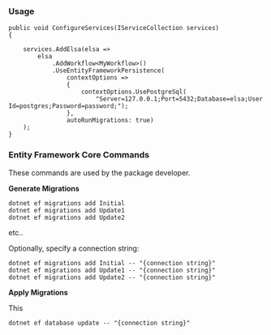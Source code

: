 ### Usage

```
public void ConfigureServices(IServiceCollection services)
{

    services.AddElsa(elsa =>
        elsa
            .AddWorkflow<MyWorkflow>()
            .UseEntityFrameworkPersistence(
                contextOptions =>
                {
                    contextOptions.UsePostgreSql(
                        "Server=127.0.0.1;Port=5432;Database=elsa;User Id=postgres;Password=password;");
                },
                autoRunMigrations: true)
    );
}
```

### Entity Framework Core Commands

These commands are used by the package developer.

**Generate Migrations**

```
dotnet ef migrations add Initial
dotnet ef migrations add Update1
dotnet ef migrations add Update2
```

etc..

Optionally, specify a connection string:

```
dotnet ef migrations add Initial -- "{connection string}"
dotnet ef migrations add Update1 -- "{connection string}"
dotnet ef migrations add Update2 -- "{connection string}"
```

**Apply Migrations**


This 

`dotnet ef database update -- "{connection string}"`

